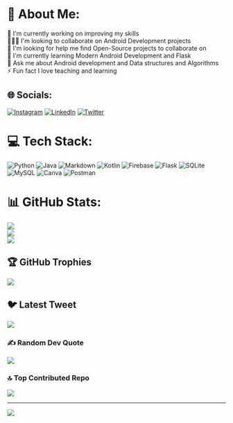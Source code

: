 # 💫 About Me:
🔭 I'm currently working on improving my skills<br>🧑‍🤝‍🧑 I'm looking to collaborate on Android Development projects<br>🤝 I'm looking for help me find Open-Source projects to collaborate on<br>🌱 I'm currently learning Modern Android Development and Flask<br>💬 Ask me about Android development and Data structures and Algorithms<br>⚡ Fun fact I love teaching and learning


## 🌐 Socials:
[![Instagram](https://img.shields.io/badge/Instagram-%23E4405F.svg?logo=Instagram&logoColor=white)](https://instagram.com/_deved_roy) [![LinkedIn](https://img.shields.io/badge/LinkedIn-%230077B5.svg?logo=linkedin&logoColor=white)](https://linkedin.com/in/devpreyo-roy/) [![Twitter](https://img.shields.io/badge/Twitter-%231DA1F2.svg?logo=Twitter&logoColor=white)](https://twitter.com/DevedRoy) 

# 💻 Tech Stack:
![Python](https://img.shields.io/badge/python-3670A0?style=for-the-badge&logo=python&logoColor=ffdd54) ![Java](https://img.shields.io/badge/java-%23ED8B00.svg?style=for-the-badge&logo=java&logoColor=white) ![Markdown](https://img.shields.io/badge/markdown-%23000000.svg?style=for-the-badge&logo=markdown&logoColor=white) ![Kotlin](https://img.shields.io/badge/kotlin-%230095D5.svg?style=for-the-badge&logo=kotlin&logoColor=white) ![Firebase](https://img.shields.io/badge/firebase-%23039BE5.svg?style=for-the-badge&logo=firebase) ![Flask](https://img.shields.io/badge/flask-%23000.svg?style=for-the-badge&logo=flask&logoColor=white) ![SQLite](https://img.shields.io/badge/sqlite-%2307405e.svg?style=for-the-badge&logo=sqlite&logoColor=white) ![MySQL](https://img.shields.io/badge/mysql-%2300f.svg?style=for-the-badge&logo=mysql&logoColor=white) ![Canva](https://img.shields.io/badge/Canva-%2300C4CC.svg?style=for-the-badge&logo=Canva&logoColor=white) ![Postman](https://img.shields.io/badge/Postman-FF6C37?style=for-the-badge&logo=postman&logoColor=white)
# 📊 GitHub Stats:
![](https://github-readme-stats.vercel.app/api?username=devedroy&theme=highcontrast&hide_border=false&include_all_commits=true&count_private=true)<br/>
![](https://github-readme-streak-stats.herokuapp.com/?user=devedroy&theme=highcontrast&hide_border=false)<br/>
![](https://github-readme-stats.vercel.app/api/top-langs/?username=devedroy&theme=highcontrast&hide_border=false&include_all_commits=true&count_private=true&layout=compact)

## 🏆 GitHub Trophies
![](https://github-profile-trophy.vercel.app/?username=devedroy&theme=darkhub&no-frame=false&no-bg=true&margin-w=4)

## 🐦 Latest Tweet
[![](https://gtce.itsvg.in/api?username=DevedRoy)](https://github.com/VishwaGauravIn/github-twitter-card-embed)

### ✍️ Random Dev Quote
![](https://quotes-github-readme.vercel.app/api?type=horizontal&theme=radical)

### 🔝 Top Contributed Repo
![](https://github-contributor-stats.vercel.app/api?username=devedroy&limit=5&theme=dracula&combine_all_yearly_contributions=true)

---
[![](https://visitcount.itsvg.in/api?id=devedroy&icon=0&color=0)](https://visitcount.itsvg.in)

<!-- Proudly created with GPRM ( https://gprm.itsvg.in ) -->
